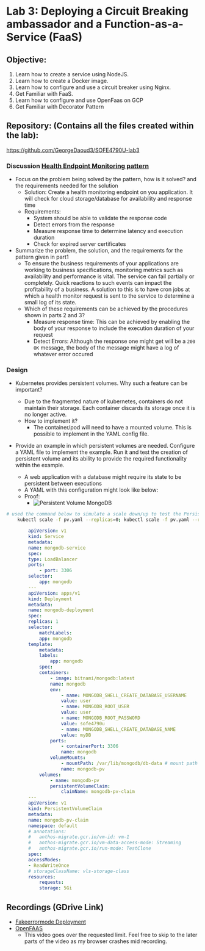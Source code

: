 # Lab 3: Deploying a Circuit Breaking ambassador and a Function-as-a-Service (FaaS)

## Objective:
1. Learn how to create a service using NodeJS.
2. Learn how to create a Docker image.
3. Learn how to configure and use a circuit breaker using Nginx.
4. Get Familiar with FaaS.
5. Learn how to configure and use OpenFaas on GCP
6. Get Familiar with Decorator Pattern

## Repository: (Contains all the files created within the lab):
https://github.com/GeorgeDaoud3/SOFE4790U-lab3

### Discussion [Health Endpoint Monitoring pattern](https://learn.microsoft.com/en-us/azure/architecture/patterns/health-endpoint-monitoring)
- Focus on the problem being solved by the pattern, how is it solved? and the
requirements needed for the solution
    - Solution: Create a health monitoring endpoint on you application. It will check for
    cloud storage/database for availability and response time
    - Requirements:
        - System should be able to validate the response code
        - Detect errors from the response
        - Measure response time to determine latency and execution duration
        - Check for expired server certificates
- Summarize the problem, the solution, and the requirements for the pattern given in part1
    - To ensure the business requirements of your applications are working to business specifications, monitoring metrics such as availability and performance is vital. The service can fail partially or completely. Quick reactions to such events can impact the profitability of a business. A solution to this is to have cron jobs at which a health monitor request is sent to the service to determine a small log of its state.
    - Which of these requirements can be achieved by the procedures shown in parts 2 and 3?
        - Measure response time: This can be achieved by enabling the body of your response to include the execution duration of your request
        - Detect Errors: Although the response one might get will be a `200 OK` message, the body of the message might have a log of whatever error occured
### Design

- Kubernetes provides  persistent volumes. Why such a feature can be  important?
    - Due to the fragmented nature of kubernetes, containers do not maintain their storage. Each container discards its storage once it is no longer active.
    - How to implement it?
        - The container/pod will need to have a mounted volume. This is possible to implement in the YAML config file.

- Provide an example in which persistent volumes are needed. Configure a YAML file to implement the example. Run it and test the creation of persistent volume and its ability to provide the required functionality within the example.
    - A web application with a database might require its state to be persistent between executions
    - A YAML with this configuration might look like below:
    - Proof:
        - ![Persistent Volume MongoDB](init_pvc_mongodb.png)

```sh
# used the command below to simulate a scale down/up to test the PersistedVolume. Volume could not be persisted
    kubectl scale -f pv.yaml --replicas=0; kubectl scale -f pv.yaml --replicas=1
```

``` yaml
        apiVersion: v1
        kind: Service
        metadata:
        name: mongodb-service
        spec:
        type: LoadBalancer
        ports:
            - port: 3306
        selector:
            app: mongodb
        ---
        apiVersion: apps/v1
        kind: Deployment
        metadata:
        name: mongodb-deployment
        spec:
        replicas: 1
        selector:
            matchLabels:
            app: mongodb
        template:
            metadata:
            labels:
                app: mongodb
            spec:
            containers:
                - image: bitnami/mongodb:latest
                name: mongodb
                env:
                    - name: MONGODB_SHELL_CREATE_DATABASE_USERNAME
                    value: user
                    - name: MONGODB_ROOT_USER
                    value: user
                    - name: MONGODB_ROOT_PASSWORD
                    value: sofe4790u
                    - name: MONGODB_SHELL_CREATE_DATABASE_NAME
                    value: myDB
                ports:
                    - containerPort: 3306
                    name: mongodb
                volumeMounts:
                    - mountPath: /var/lib/mongodb/db-data # mount path for our application within our application
                    name: mongodb-pv
            volumes:
                - name: mongodb-pv
                persistentVolumeClaim:
                    claimName: mongodb-pv-claim
        ---
        apiVersion: v1
        kind: PersistentVolumeClaim
        metadata:
        name: mongodb-pv-claim
        namespace: default
        # annotations:
        #   anthos-migrate.gcr.io/vm-id: vm-1
        #   anthos-migrate.gcr.io/vm-data-access-mode: Streaming
        #   anthos-migrate.gcr.io/run-mode: TestClone
        spec:
        accessModes:
        - ReadWriteOnce
        # storageClassName: vls-storage-class
        resources:
            requests:
            storage: 5Gi

 ```
## Recordings (GDrive Link)
- [Fakeerrormode Deployment](https://drive.google.com/file/d/1MG2yGQBSiC6tg2vh0WTFmwORDIOzDkEP/view?usp=sharing)
- [OpenFAAS](https://drive.google.com/file/d/1M1ac7Vurc8818jZS840tTTD1mD9YcFRY/view?usp=sharing)
    - This video goes over the requested limit. Feel free to skip to the later parts of the video as my browser crashes mid recording.
